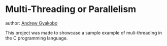 # Multi-Threading or Parallelism

author: [Andrew Gyakobo](https://github.com/Gyakobo)

This project was made to showcase a sample example of muli-threading in the C programming language.

